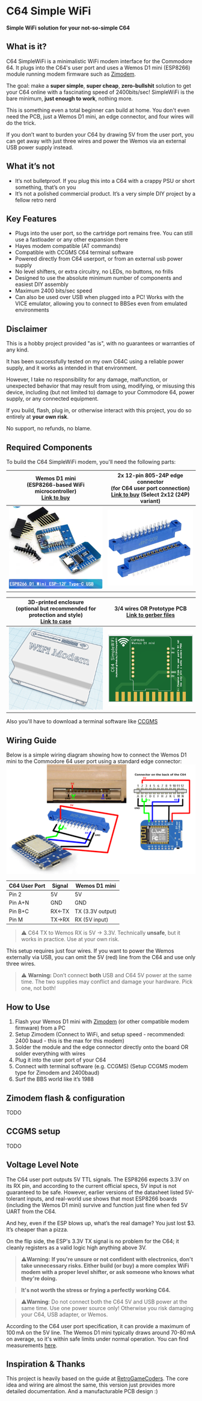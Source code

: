 # C64 Simple WiFi

**Simple WiFi solution for your not-so-simple C64**

## What is it?

C64 SimpleWiFi is a minimalistic WiFi modem interface for the Commodore 64. It plugs into the C64's user port and uses a Wemos D1 mini (ESP8266) module running modem firmware such as [Zimodem](https://github.com/bozimmerman/Zimodem).

The goal: make a **super simple**, **super cheap**, **zero-bullshit** solution to get your C64 online with a fascinating speed of 2400bits/sec! SimpleWiFi is the bare minimum, **just enough to work**, nothing more.

This is something even a total beginner can build at home. You don't even need the PCB, just a Wemos D1 mini, an edge connector, and four wires will do the trick.

If you don’t want to burden your C64 by drawing 5V from the user port, you can get away with just three wires and power the Wemos via an external USB power supply instead.

## What it’s not

* It’s not bulletproof. If you plug this into a C64 with a crappy PSU or short something, that’s on you
* It’s not a polished commercial product. It’s a very simple DIY project by a fellow retro nerd
  
## Key Features

* Plugs into the user port, so the cartridge port remains free.
  You can still use a fastloader or any other expansion there
* Hayes modem compatible (AT commands)
* Compatible with CCGMS C64 terminal software
* Powered directly from C64 userport, or from an external usb power supply
* No level shifters, or extra circuitry, no LEDs, no buttons, no frills
* Designed to use the absolute minimum number of components and easiest DIY assembly
* Maximum 2400 bits/sec speed
* Can also be used over USB when plugged into a PC!
  Works with the VICE emulator, allowing you to connect to BBSes even from emulated environments



## Disclaimer

This is a hobby project provided "as is", with no guarantees or warranties of any kind.

It has been successfully tested on my own C64C using a reliable power supply, and it works as intended in that environment.

However, I take no responsibility for any damage, malfunction, or unexpected behavior that may result from using, modifying, or misusing this device, including (but not limited to) damage to your Commodore 64, power supply, or any connected equipment.

If you build, flash, plug in, or otherwise interact with this project, you do so entirely at **your own risk**.

No support, no refunds, no blame.

## Required Components

To build the C64 SimpleWiFi modem, you'll need the following parts:

| Wemos D1 mini <br> (ESP8266-based WiFi microcontroller) <br> [Link to buy](https://www.aliexpress.com/item/1005007470858524.html)                   | 2x 12-pin 805-24P edge connector <br> (for C64 user port connection) <br> [Link to buy](https://www.aliexpress.com/item/1005004642271363.html) (Select 2x12 (24P) variant)                                    |
|-----------------------------------------------------------------------|-----------------------------------------------------------------------------------------------------|
| ![ESP8266](esp8266.png)                                               | ![805-24P](805-24P.png)                                                                             |

| 3D-printed enclosure <br> (optional but recommended for protection and style) <br> [Link to case](https://www.thingiverse.com/thing:4658368) | 3/4 wires **OR** Prototype PCB <br> [Link to gerber files](C64-SimpleWiFi-gerber.zip)  |
|-----------------------------------------------------------------------|-----------------------------------------------------------------------------------------------------|
| ![3D case](3d_case.png)                                               | ![C64 SimpleWiFi PCB](simplewifi-pcb.png)                                                           |

Also you'll have to download a terminal software like [CCGMS](https://github.com/mist64/ccgmsterm)

## Wiring Guide

Below is a simple wiring diagram showing how to connect the Wemos D1 mini to the Commodore 64 user port using a standard edge connector:
![wiring](schematics2.png)


| C64 User Port | Signal | Wemos D1 mini     |
|---------------|--------|-------------------|
| Pin 2         | 5V     | 5V                |
| Pin A+N       | GND    | GND               |
| Pin B+C       | RX←TX  | TX (3.3V output)  |
| Pin M         | TX→RX  | RX (5V input)     | 

> ⚠️ C64 TX to Wemos RX is 5V → 3.3V. Technically **unsafe**, but it works in practice. Use at your own risk.

This setup requires just four wires. If you want to power the Wemos externally via USB, you can omit the 5V (red) line from the C64 and use only three wires.

> ⚠️ **Warning:** Don’t connect **both** USB and C64 5V power at the same time. The two supplies may conflict and damage your hardware. Pick one, not both!

## How to Use

1. Flash your Wemos D1 mini with [Zimodem](https://github.com/bozimmerman/Zimodem) (or other compatible modem firmware) from a PC
2. Setup Zimodem (Connect to WiFi, and setup speed - recommended: 2400 baud - this is the max for this modem)
3. Solder the module and the edge connector directly onto the board
   OR
   solder everything with wires
4. Plug it into the user port of your C64
5. Connect with terminal software (e.g. CCGMS) (Setup CCGMS modem type for Zimodem and 2400baud)
6. Surf the BBS world like it’s 1988

## Zimodem flash & configuration

TODO

## CCGMS setup

TODO

## Voltage Level Note

The C64 user port outputs 5V TTL signals. The ESP8266 expects 3.3V on its RX pin, and according to the current official specs, 5V input is not guaranteed to be safe.
However, earlier versions of the datasheet listed 5V-tolerant inputs, and real-world use shows that most ESP8266 boards (including the Wemos D1 mini) survive and function just fine when fed 5V UART from the C64.

And hey, even if the ESP blows up, what’s the real damage? You just lost \$3. It’s cheaper than a pizza.

On the flip side, the ESP's 3.3V TX signal is no problem for the C64; it cleanly registers as a valid logic high anything above 3V.

> ⚠️**Warning:** **If you're unsure or not confident with electronics, don't take unnecessary risks. Either build (or buy) a more complex WiFi modem with a proper level shifter, or ask someone who knows what they're doing.**

> **It's not worth the stress or frying a perfectly working C64.**

> ⚠️**Warning**: Do not connect both the C64 5V and USB power at the same time. Use one power source only! Otherwise you risk damaging your C64, USB adapter, or Wemos.

According to the C64 user port specification, it can provide a maximum of 100 mA on the 5V line.
The Wemos D1 mini typically draws around 70-80 mA on average, so it's within safe limits under normal operation. You can find measurements [here](https://salvatorelab.com/2023/01/wemos-d1-mini-deep-sleep-current-draw/#:~:text=When%20active%20and%20connected%20to,right%20numbers%20on%20the%20screenshot.&text=During%20deep%20sleep%20the%20current%20is%209.05mA.).

## Inspiration & Thanks

This project is heavily based on the guide at [RetroGameCoders](https://retrogamecoders.com/commodore-64-wifi-esp8266/). The core idea and wiring are almost the same, this version just provides more detailed documentation. And a manufacturable PCB design :)
